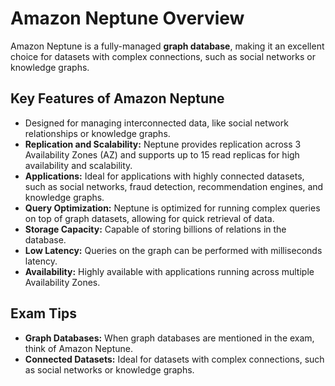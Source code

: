 # Amazon Neptune Overview

Amazon Neptune is a fully-managed **graph database**, making it an excellent choice for datasets with complex connections, such as social networks or knowledge graphs.

## Key Features of Amazon Neptune

- Designed for managing interconnected data, like social network relationships or knowledge graphs.
- **Replication and Scalability:** Neptune provides replication across 3 Availability Zones (AZ) and supports up to 15 read replicas for high availability and scalability.
- **Applications:** Ideal for applications with highly connected datasets, such as social networks, fraud detection, recommendation engines, and knowledge graphs.
- **Query Optimization:** Neptune is optimized for running complex queries on top of graph datasets, allowing for quick retrieval of data.
- **Storage Capacity:** Capable of storing billions of relations in the database.
- **Low Latency:** Queries on the graph can be performed with milliseconds latency.
- **Availability:** Highly available with applications running across multiple Availability Zones.

## Exam Tips

- **Graph Databases:** When graph databases are mentioned in the exam, think of Amazon Neptune.
- **Connected Datasets:** Ideal for datasets with complex connections, such as social networks or knowledge graphs.
